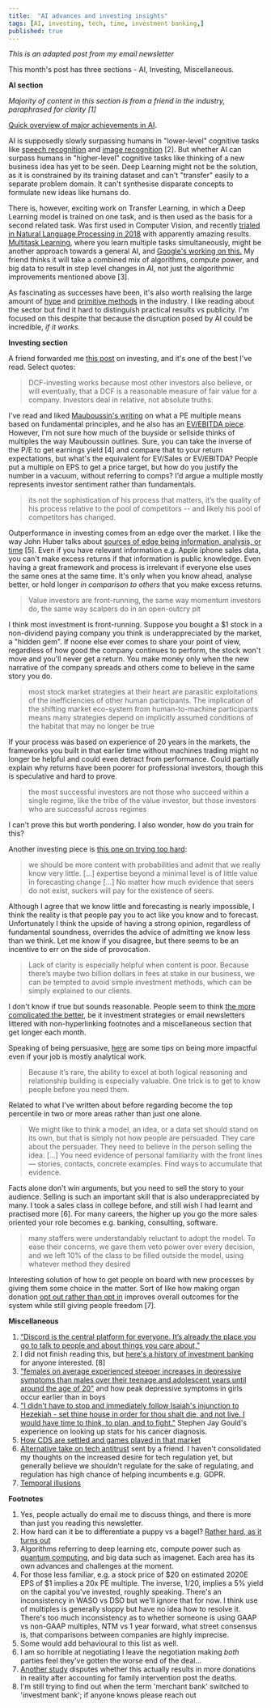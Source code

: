 ```yaml
---
title:  "AI advances and investing insights"
tags: [AI, investing, tech, time, investment banking,]
published: true
---
```


*This is an adapted post from my email newsletter*

This month's post has three sections - AI, Investing, Miscellaneous. 

**AI section**

*Majority of content in this section is from a friend in the industry, paraphrased for clarity \[1\]*

[Quick overview of major achievements in AI](https://hai.stanford.edu/news/infographic-age-artificial-intelligence "infographic").

AI is supposedly slowly surpassing humans in "lower-level" cognitive tasks like [speech recognition](https://www.zdnet.com/article/microsofts-new-record-speech-recognition-ai-now-transcribes-as-well-as-a-human/ "speech recognition") and [image recognition](https://qz.com/1034972/the-data-that-changed-the-direction-of-ai-research-and-possibly-the-world/ "imagenet") \[2\]. But whether AI can surpass humans in "higher-level" cognitive tasks like thinking of a new business idea has yet to be seen. Deep Learning might not be the solution, as it is constrained by its training dataset and can't "transfer" easily to a separate problem domain. It can't synthesise disparate concepts to formulate new ideas like humans do. 

There is, however, exciting work on Transfer Learning, in which a Deep Learning model is trained on one task, and is then used as the basis for a second related task. Was first used in Computer Vision, and recently [trialed in Natural Language Processing in 2018](https://blog.fastforwardlabs.com/2018/08/29/breakthroughs-in-transfer-learning-for-nlp.html/ "nlp") with apparently amazing results. [Multitask Learning](https://stats.stackexchange.com/questions/255025/difference-between-multitask-learning-and-transfer-learning/255066#255066 "multitask learning"), where you learn multiple tasks simultaneously, might be another approach towards a general AI, and [Google's working on this.](https://medium.com/@karpathy/software-2-0-a64152b37c35 "google software 2.0") My friend thinks it will take a combined mix of algorithms, compute power, and big data to result in step level changes in AI, not just the algorithmic improvements mentioned above \[3\].

As fascinating as successes have been, it's also worth realising the large amount of [hype](https://www.theverge.com/2019/3/5/18251326/ai-startups-europe-fake-40-percent-mmc-report "fake AI") and [primitive methods](https://np.reddit.com/r/ProgrammerHumor/comments/axi87h/new_model/ehtzp34/?context=2 "reddit post") in the industry. I like reading about the sector but find it hard to distinguish practical results vs publicity. I'm focused on this despite that because the disruption posed by AI could be incredible, *if it works.*

**Investing section**

A friend forwarded me [this post](https://geoff-yamane.com/blog/2019/2/28/the-investing-meta-game "investing meta") on investing, and it's one of the best I've read. Select quotes:

> DCF-investing works because most other investors also believe, or will eventually, that a DCF is a reasonable measure of fair value for a company. Investors deal in relative, not absolute truths.

I've read and liked [Mauboussin's writing](https://d2wsh2n0xua73e.cloudfront.net/wp-content/uploads/2014/02/document-805915460.pdf "PE multiple") on what a PE multiple means based on fundamental principles, and he also has an [EV/EBITDA piece](https://www.bluemountaincapital.com/wp-content/uploads/2015/03/What-Does-an-EV-EBITDA-Multiple-Mean.pdf "EV EBITDA multiple"). However, I'm not sure how much of the buyside or sellside thinks of multiples the way Mauboussin outlines. Sure, you can take the inverse of the P/E to get earnings yield \[4\] and compare that to your return expectations, but what's the equivalent for EV/Sales or EV/EBITDA? People put a multiple on EPS to get a price target, but how do you justify the number in a vacuum, without referring to comps? I'd argue a multiple mostly represents investor sentiment rather than fundamentals.

> its not the sophistication of his process that matters, it’s the quality of his process relative to the pool of competitors -- and likely his pool of competitors has changed.

Outperformance in investing comes from an edge over the market. I like the way John Huber talks about [sources of edge being information, analysis, or time](http://basehitinvesting.com/what-is-your-edge/ "edge") \[5\]. Even if you have relevant information e.g. Apple iphone sales data, you can't make excess returns if that information is public knowledge. Even having a great framework and process is irrelevant if everyone else uses the same ones at the same time. It's only when you know ahead, analyse better, or hold longer *in comparison to others* that you make excess returns.

> Value investors are front-running, the same way momentum investors do, the same way scalpers do in an open-outcry pit

I think most investment is front-running. Suppose you bought a $1 stock in a non-dividend paying company you think is underappreciated by the market, a "hidden gem". If noone else ever comes to share your point of view, regardless of how good the company continues to perform, the stock won't move and you'll never get a return. You make money only when the new narrative of the company spreads and others come to believe in the same story you do. 

> most stock market strategies at their heart are parasitic exploitations of the inefficiencies of other human participants. The implication of the shifting market eco-system from human-to-machine participants means many strategies depend on implicitly assumed conditions of the habitat that may no longer be true

If your process was based on experience of 20 years in the markets, the frameworks you built in that earlier time without machines trading might no longer be helpful and could even detract from performance. Could partially explain why returns have been poorer for professional investors, though this is speculative and hard to prove.

> the most successful investors are not those who succeed within a single regime, like the tribe of the value investor, but those investors who are successful across regimes

I can't prove this but worth pondering. I also wonder, how do you train for this?

Another investing piece is [this one on trying too hard](http://csinvesting.org/wp-content/uploads/2013/07/Trying-Too-Hard.pdf "too hard"):

> we should be more content with probabilities and admit that we really know very little. \[...\] expertise beyond a minimal level is of little value in forecasting change \[...\] No matter how much evidence that seers do not exist, suckers will pay for the existence of seers.

Although I agree that we know little and forecasting is nearly impossible, I think the reality is that people pay you to act like you know and to forecast. Unfortunately I think the upside of having a strong opinion, regardless of fundamental soundness, overrides the advice of admitting we know less than we think. Let me know if you disagree, but there seems to be an incentive to err on the side of provocation. 

> Lack of clarity is especially helpful when content is poor. Because there’s maybe two billion dollars in fees at stake in our business, we can be tempted to avoid simple investment methods, which can be simply explained to our clients.

I don't know if true but sounds reasonable. People seem to think [the more complicated the better](https://fs.blog/2018/01/complexity-bias/ "complexity bias"), be it investment strategies or email newsletters littered with non-hyperlinking footnotes and a miscellaneous section that get longer each month.

Speaking of being persuasive, [here](https://sloanreview.mit.edu/article/how-you-can-have-more-impact-as-a-people-analyst/ "more impact") are some tips on being more impactful even if your job is mostly analytical work.

> Because it’s rare, the ability to excel at both logical reasoning and relationship building is especially valuable. One trick is to get to know people before you need them. 

Related to what I've written about before regarding become the top percentile in two or more areas rather than just one alone.

> We might like to think a model, an idea, or a data set should stand on its own, but that is simply not how people are persuaded. They care about the persuader. They need to believe in the person selling the idea. \[...\] You need evidence of personal familiarity with the front lines — stories, contacts, concrete examples. Find ways to accumulate that evidence.

Facts alone don't win arguments, but you need to sell the story to your audience. Selling is such an important skill that is also underappreciated by many. I took a sales class in college before, and still wish I had learnt and practised more \[6\]. For many careers, the higher up you go the more sales oriented your role becomes e.g. banking, consulting, software.  

> many staffers were understandably reluctant to adopt the model. To ease their concerns, we gave them veto power over every decision, and we left 10% of the class to be filled outside the model, using whatever method they desired

Interesting solution of how to get people on board with new processes by giving them some choice in the matter. Sort of like how making organ donation [opt out rather than opt in](https://sparq.stanford.edu/solutions/opt-out-policies-increase-organ-donation "opt out") improves overall outcomes for the system while still giving people freedom \[7\].

**Miscellaneous**
1. [“Discord is the central platform for everyone. It’s already the place you go to talk to people and about things you care about,”](https://www.theatlantic.com/technology/archive/2019/03/how-discord-went-mainstream-influencers/584671/ "Discord chat app")
2. I did not finish reading this, but [here's a history of investment banking](http://economics.emory.edu/home/documents/workingpapers/fohlin_14_16_paper.pdf "investment banking") for anyone interested. \[8\]
3. ["females on average experienced steeper increases in depressive symptoms than males over their teenage and adolescent years until around the age of 20"](https://link.springer.com/article/10.1007/s10964-018-0976-5 "depression") and how peak depressive symptoms in girls occur earlier than in boys
4. ["I didn't have to stop and immediately follow Isaiah's injunction to Hezekiah - set thine house in order for thou shalt die, and not live. I would have time to think, to plan, and to fight."](http://jonathantreasure.com/site/wp-content/uploads/The-Median-Isnt-The-Message.pdf "stats") Stephen Jay Gould's experience on looking up stats for his cancer diagnosis.
5. [How CDS are settled and games played in that market](https://alerts.davispolk.com/10/4198/uploads/2019-03-18-credit-default-swaps-and-syndicated-financings.pdf?sid=033eec29-9909-47fb-84ea-22ae54ad5992 "CDS")
6. [Alternative take on tech antitrust](https://outline.com/RwJUhM "competition") sent by a friend. I haven't consolidated my thoughts on the increased desire for tech regulation yet, but generally believe we shouldn't regulate for the sake of regulating, and regulation has high chance of helping incumbents e.g. GDPR.
7. [Temporal illusions](https://www.leonlinsx.com/temporal-illusions/ "temporal")

**Footnotes**
1. Yes, people actually do email me to discuss things, and there is more than just you reading this newsletter.
2. How hard can it be to differentiate a puppy vs a bagel? [Rather hard, as it turns out](https://barkpost.com/humor/doodle-or-fried-chicken-twitter/ "fried chicken?")
3. Algorithms referring to deep learning etc, compute power such as [quantum computing](http://www.cs.virginia.edu/~robins/The_Limits_of_Quantum_Computers.pdf "quantum"), and big data such as imagenet. Each area has its own advances and challenges at the moment.   
4. For those less familiar, e.g. a stock price of $20 on estimated 2020E EPS of $1 implies a 20x PE multiple. The inverse, 1/20, implies a 5% yield on the capital you've invested, roughly speaking. There's an inconsistency in WASO vs DSO but we'll ignore that for now. I think use of multiples is generally sloppy but have no idea how to resolve it. There's too much inconsistency as to whether someone is using GAAP vs non-GAAP multiples, NTM vs 1 year forward, what street consensus is, that comparisons between companies are highly imprecise.
5. Some would add behavioural to this list as well. 
6. I am so horrible at negotiating I leave the negotiation making *both* parties feel they've gotten the worse end of the deal...
7. [Another study](https://www.sciencedaily.com/releases/2018/08/180816081449.htm "organ donation dispute") disputes whether this actually results in more donations in reality after accounting for family intervention post the deaths.
8. I'm still trying to find out when the term 'merchant bank' switched to 'investment bank'; if anyone knows please reach out
